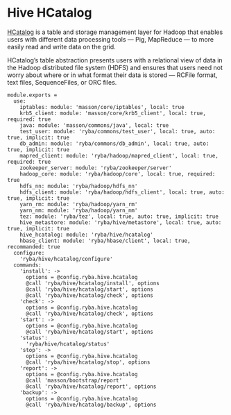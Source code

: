 
# Hive HCatalog

[HCatalog](https://cwiki.apache.org/confluence/display/Hive/HCatalog+UsingHCat) 
is a table and storage management layer for Hadoop that enables users with different 
data processing tools — Pig, MapReduce — to more easily read and write data on the grid.

HCatalog’s table abstraction presents users with a relational view of data in the Hadoop
distributed file system (HDFS) and ensures that users need not worry about where or in what
format their data is stored — RCFile format, text files, SequenceFiles, or ORC files.

    module.exports =
      use:
        iptables: module: 'masson/core/iptables', local: true
        krb5_client: module: 'masson/core/krb5_client', local: true, required: true
        java: module: 'masson/commons/java', local: true
        test_user: module: 'ryba/commons/test_user', local: true, auto: true, implicit: true
        db_admin: module: 'ryba/commons/db_admin', local: true, auto: true, implicit: true
        mapred_client: module: 'ryba/hadoop/mapred_client', local: true, required: true
        zookeeper_server: module: 'ryba/zookeeper/server'
        hadoop_core: module: 'ryba/hadoop/core', local: true, required: true
        hdfs_nn: module: 'ryba/hadoop/hdfs_nn'
        hdfs_client: module: 'ryba/hadoop/hdfs_client', local: true, auto: true, implicit: true
        yarn_rm: module: 'ryba/hadoop/yarn_rm'
        yarn_nm: module: 'ryba/hadoop/yarn_nm'
        tez: module: 'ryba/tez', local: true, auto: true, implicit: true
        hive_metastore: module: 'ryba/hive/metastore', local: true, auto: true, implicit: true
        hive_hcatalog: module: 'ryba/hive/hcatalog'
        hbase_client: module: 'ryba/hbase/client', local: true, recommanded: true
      configure:
        'ryba/hive/hcatalog/configure'
      commands:
        'install': ->
          options = @config.ryba.hive.hcatalog
          @call 'ryba/hive/hcatalog/install', options
          @call 'ryba/hive/hcatalog/start', options
          @call 'ryba/hive/hcatalog/check', options
        'check': ->
          options = @config.ryba.hive.hcatalog
          @call 'ryba/hive/hcatalog/check', options
        'start': ->
          options = @config.ryba.hive.hcatalog
          @call 'ryba/hive/hcatalog/start', options
        'status':
          'ryba/hive/hcatalog/status'
        'stop': ->
          options = @config.ryba.hive.hcatalog
          @call 'ryba/hive/hcatalog/stop', options
        'report': ->
          options = @config.ryba.hive.hcatalog
          @call 'masson/bootstrap/report'
          @call 'ryba/hive/hcatalog/report', options
        'backup': ->
          options = @config.ryba.hive.hcatalog
          @call 'ryba/hive/hcatalog/backup', options
